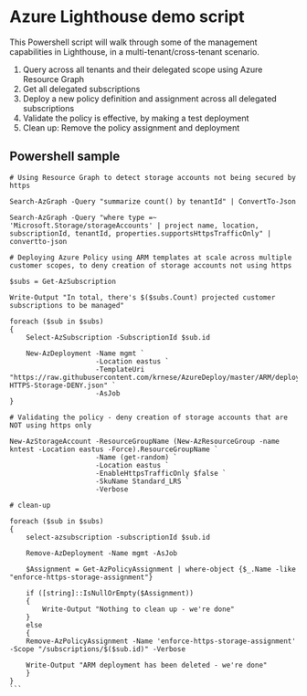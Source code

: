 # Azure Lighthouse demo script

This Powershell script will walk through some of the management capabilities in Lighthouse, in a multi-tenant/cross-tenant scenario.

1. Query across all tenants and their delegated scope using Azure Resource Graph
2. Get all delegated subscriptions
3. Deploy a new policy definition and assignment across all delegated subscriptions
4. Validate the policy is effective, by making a test deployment
5. Clean up: Remove the policy assignment and deployment

## Powershell sample

````
# Using Resource Graph to detect storage accounts not being secured by https

Search-AzGraph -Query "summarize count() by tenantId" | ConvertTo-Json

Search-AzGraph -Query "where type =~ 'Microsoft.Storage/storageAccounts' | project name, location, subscriptionId, tenantId, properties.supportsHttpsTrafficOnly" | convertto-json

# Deploying Azure Policy using ARM templates at scale across multiple customer scopes, to deny creation of storage accounts not using https

$subs = Get-AzSubscription

Write-Output "In total, there's $($subs.Count) projected customer subscriptions to be managed"

foreach ($sub in $subs)
{
    Select-AzSubscription -SubscriptionId $sub.id

    New-AzDeployment -Name mgmt `
                     -Location eastus `
                     -TemplateUri "https://raw.githubusercontent.com/krnese/AzureDeploy/master/ARM/deployments/PCI/Enforce-HTTPS-Storage-DENY.json" `
                     -AsJob
}

# Validating the policy - deny creation of storage accounts that are NOT using https only

New-AzStorageAccount -ResourceGroupName (New-AzResourceGroup -name kntest -Location eastus -Force).ResourceGroupName `
                     -Name (get-random) `
                     -Location eastus `
                     -EnableHttpsTrafficOnly $false `
                     -SkuName Standard_LRS `
                     -Verbose
                     
# clean-up

foreach ($sub in $subs)
{
    select-azsubscription -subscriptionId $sub.id

    Remove-AzDeployment -Name mgmt -AsJob

    $Assignment = Get-AzPolicyAssignment | where-object {$_.Name -like "enforce-https-storage-assignment"}

    if ([string]::IsNullOrEmpty($Assignment))
    {
        Write-Output "Nothing to clean up - we're done"
    }
    else
    {
    Remove-AzPolicyAssignment -Name 'enforce-https-storage-assignment' -Scope "/subscriptions/$($sub.id)" -Verbose

    Write-Output "ARM deployment has been deleted - we're done"
    }
}
```